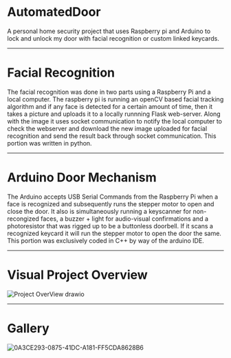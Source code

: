 # AutomatedDoor
A personal home security project that uses Raspberry pi and Arduino to lock and unlock my door with facial recognition or custom linked keycards.  

--------------------------------------------------------------------------------------------------------------------------------------------------------------------------------
# Facial Recognition
The facial recognition was done in two parts using a Raspberry Pi and a local computer. The raspberry pi is running an openCV based facial tracking algorithm and if any face is detected for a certain amount of time, then it takes a picture and uploads it to a locally runnning Flask web-server. Along with the image it uses socket communication to notify the local computer to check the webserver and download the new image uploaded for facial recognition and send the result back through socket communication. This portion was written in python. 

--------------------------------------------------------------------------------------------------------------------------------------------------------------------------------
# Arduino Door Mechanism 
The Arduino accepts USB Serial Commands from the Raspberry Pi when a face is recognized and subsequently runs the stepper motor to open and close the door. It also is simultaneously running a keyscanner for non-recongized faces, a buzzer + light for audio-visual confirmations and a photoresistor that was rigged up to be a buttonless doorbell. If it scans a recognized keycard it will run the stepper motor to open the door the same. This portion was exclusively coded in C++ by way of the arduino IDE.

--------------------------------------------------------------------------------------------------------------------------------------------------------------------------------
# Visual Project Overview
![Project OverView drawio](https://github.com/user-attachments/assets/c1b49721-647d-4f05-8eab-c4d6f57d9451)

------------------------------------------------------------------------------------------------------------------------------------------------------------------------------
# Gallery
![0A3CE293-0875-41DC-A181-FF5CDA8628B6](https://github.com/user-attachments/assets/1a13de51-606b-4f70-a4fb-0f17481b2192)




